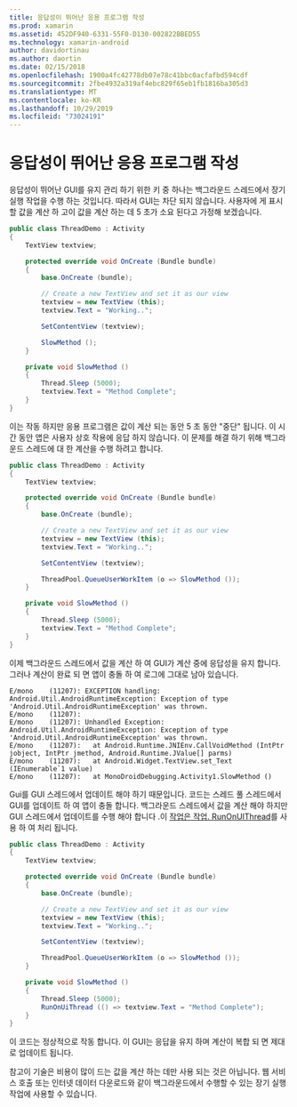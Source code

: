 ```yaml
---
title: 응답성이 뛰어난 응용 프로그램 작성
ms.prod: xamarin
ms.assetid: 452DF940-6331-55F0-D130-002822BBED55
ms.technology: xamarin-android
author: davidortinau
ms.author: daortin
ms.date: 02/15/2018
ms.openlocfilehash: 1900a4fc42778db07e78c41bbc0acfafbd594cdf
ms.sourcegitcommit: 2fbe4932a319af4ebc829f65eb1fb1816ba305d3
ms.translationtype: MT
ms.contentlocale: ko-KR
ms.lasthandoff: 10/29/2019
ms.locfileid: "73024191"
---
```

# <a name="writing-responsive-applications"></a>응답성이 뛰어난 응용 프로그램 작성

응답성이 뛰어난 GUI를 유지 관리 하기 위한 키 중 하나는 백그라운드 스레드에서 장기 실행 작업을 수행 하는 것입니다. 따라서 GUI는 차단 되지 않습니다. 사용자에 게 표시할 값을 계산 하 고이 값을 계산 하는 데 5 초가 소요 된다고 가정해 보겠습니다.

```csharp
public class ThreadDemo : Activity
{
    TextView textview;

    protected override void OnCreate (Bundle bundle)
    {
        base.OnCreate (bundle);

        // Create a new TextView and set it as our view
        textview = new TextView (this);
        textview.Text = "Working..";

        SetContentView (textview);

        SlowMethod ();
    }

    private void SlowMethod ()
    {
        Thread.Sleep (5000);
        textview.Text = "Method Complete";
    }
}
```

이는 작동 하지만 응용 프로그램은 값이 계산 되는 동안 5 초 동안 "중단" 됩니다. 이 시간 동안 앱은 사용자 상호 작용에 응답 하지 않습니다. 이 문제를 해결 하기 위해 백그라운드 스레드에 대 한 계산을 수행 하려고 합니다.

```csharp
public class ThreadDemo : Activity
{
    TextView textview;

    protected override void OnCreate (Bundle bundle)
    {
        base.OnCreate (bundle);

        // Create a new TextView and set it as our view
        textview = new TextView (this);
        textview.Text = "Working..";

        SetContentView (textview);

        ThreadPool.QueueUserWorkItem (o => SlowMethod ());
    }

    private void SlowMethod ()
    {
        Thread.Sleep (5000);
        textview.Text = "Method Complete";
    }
}
```

이제 백그라운드 스레드에서 값을 계산 하 여 GUI가 계산 중에 응답성을 유지 합니다. 그러나 계산이 완료 되 면 앱이 충돌 하 여 로그에 그대로 남아 있습니다.

```shell
E/mono    (11207): EXCEPTION handling: Android.Util.AndroidRuntimeException: Exception of type 'Android.Util.AndroidRuntimeException' was thrown.
E/mono    (11207):
E/mono    (11207): Unhandled Exception: Android.Util.AndroidRuntimeException: Exception of type 'Android.Util.AndroidRuntimeException' was thrown.
E/mono    (11207):   at Android.Runtime.JNIEnv.CallVoidMethod (IntPtr jobject, IntPtr jmethod, Android.Runtime.JValue[] parms)
E/mono    (11207):   at Android.Widget.TextView.set_Text (IEnumerable`1 value)
E/mono    (11207):   at MonoDroidDebugging.Activity1.SlowMethod ()
```

Gui를 GUI 스레드에서 업데이트 해야 하기 때문입니다. 코드는 스레드 풀 스레드에서 GUI를 업데이트 하 여 앱이 충돌 합니다. 백그라운드 스레드에서 값을 계산 해야 하지만 GUI 스레드에서 업데이트를 수행 해야 합니다 .이 [작업은 작업. RunOnUIThread](xref:Android.App.Activity.RunOnUiThread*)를 사용 하 여 처리 됩니다.

```csharp
public class ThreadDemo : Activity
{
    TextView textview;

    protected override void OnCreate (Bundle bundle)
    {
        base.OnCreate (bundle);

        // Create a new TextView and set it as our view
        textview = new TextView (this);
        textview.Text = "Working..";

        SetContentView (textview);

        ThreadPool.QueueUserWorkItem (o => SlowMethod ());
    }

    private void SlowMethod ()
    {
        Thread.Sleep (5000);
        RunOnUiThread (() => textview.Text = "Method Complete");
    }
}
```

이 코드는 정상적으로 작동 합니다. 이 GUI는 응답을 유지 하며 계산이 복합 되 면 제대로 업데이트 됩니다.

참고이 기술은 비용이 많이 드는 값을 계산 하는 데만 사용 되는 것은 아닙니다. 웹 서비스 호출 또는 인터넷 데이터 다운로드와 같이 백그라운드에서 수행할 수 있는 장기 실행 작업에 사용할 수 있습니다.
